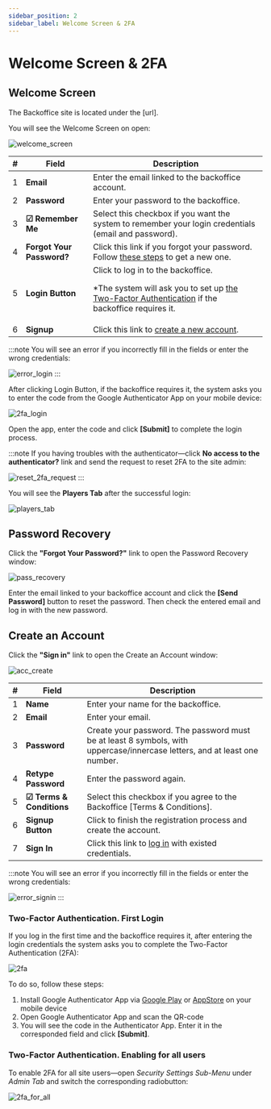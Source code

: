 ```yaml
---
sidebar_position: 2
sidebar_label: Welcome Screen & 2FA
---
```


# Welcome Screen & 2FA

## Welcome Screen

The Backoffice site is located under the [url].

You will see the Welcome Screen on open:

![welcome_screen](https://i.imgur.com/eO3MBQO.png)

| # | Field | Description |
|-|-|-|
| 1 | **Email** | Enter the email linked to the backoffice account. |
| 2 | **Password** | Enter your password to the backoffice. |
| 3 | **☑ Remember Me** | Select this checkbox if you want the system to remember your login credentials (email and password). |
| 4 | **Forgot Your Password?** | Click this link if you forgot your password. Follow [these steps](#password-recovery) to get a new one. |
| 5 | **Login Button** | Click to log in to the backoffice.<p>*The system will ask you to set up [the Two-Factor Authentication](#two-factor-authentication-first-login) if the backoffice requires it.</p> |
| 6 | **Signup** | Click this link to [create a new account](#create-an-account). |

:::note
You will see an error if you incorrectly fill in the fields or enter the wrong credentials:

![error_login](https://i.imgur.com/T9JQR12.png)
:::

After clicking Login Button, if the backoffice requires it, the system asks you to enter the code from the Google Authenticator App on your mobile device:

![2fa_login](https://i.imgur.com/kI7FIwx.png)

Open the app, enter the code and click **[Submit]** to complete the login process.

:::note
If you having troubles with the authenticator&mdash;click **No access to the authenticator?** link and send the request to reset 2FA to the site admin:

![reset_2fa_request](https://i.imgur.com/qPNlfNF.png)
:::

You will see the **Players Tab** after the successful login:

![players_tab](https://i.imgur.com/73zXVUv.png)

## Password Recovery

Click the **"Forgot Your Password?"** link to open the Password Recovery window:

![pass_recovery](https://i.imgur.com/KcgNPCC.png)

Enter the email linked to your backoffice account and click the **[Send Password]** button to reset the password. Then check the entered email and log in with the new password.

## Create an Account

Click the **"Sign in"** link to open the Create an Account window:

![acc_create](https://i.imgur.com/LgItXDX.png)

| # | Field | Description |
|-|-|-|
| 1 | **Name** | Enter your name for the backoffice. |
| 2 | **Email** | Enter your email. |
| 3 | **Password** | Create your password. The password must be at least 8 symbols, with uppercase/innercase letters, and at least one number. |
| 4 | **Retype Password** | Enter the password again. |
| 5 | **☑ Terms & Conditions** | Select this checkbox if you agree to the Backoffice [Terms & Conditions]. |
| 6 | **Signup Button** | Click to finish the registration process and create the account. |
| 7 | **Sign In** | Click this link to [log in](#welcome-screen) with existed credentials. |

:::note
You will see an error if you incorrectly fill in the fields or enter the wrong credentials:

![error_signin](https://i.imgur.com/nhdUGL8.png)
:::

### Two-Factor Authentication. First Login

If you log in the first time and the backoffice requires it, after entering the login credentials the system asks you to complete the Two-Factor Authentication (2FA):

![2fa](https://i.imgur.com/2nbX5Ci.png)

To do so, follow these steps:

1. Install Google Authenticator App via [Google Play](https://play.google.com/store/apps/details?id=com.google.android.apps.authenticator2&hl=ru&gl=US) or [AppStore](https://apps.apple.com/us/app/google-authenticator/id388497605) on your mobile device
2. Open Google Authenticator App and scan the QR-code
3. You will see the code in the Authenticator App. Enter it in the corresponded field and click **[Submit]**.

### Two-Factor Authentication. Enabling for all users

To enable 2FA for all site users&mdash;open *Security Settings Sub-Menu* under *Admin Tab* and switch the corresponding radiobutton:

![2fa_for_all](https://i.imgur.com/rx3wiDz.png)